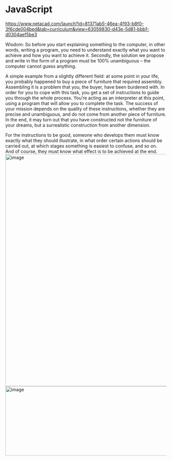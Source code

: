 # JavaScript
https://www.netacad.com/launch?id=81371ab5-46ea-4f93-b8f0-3f6cde004bed&tab=curriculum&view=63059830-d43e-5d81-bbb1-d0304aef5be3

Wisdom:
So before you start explaining something to the computer, in other words, writing a program, you need to understand exactly what you want to achieve and how you want to achieve it. Secondly, the solution we propose and write in the form of a program must be 100% unambiguous – the computer cannot guess anything.

A simple example from a slightly different field: at some point in your life, you probably happened to buy a piece of furniture that required assembly. Assembling it is a problem that you, the buyer, have been burdened with. In order for you to cope with this task, you get a set of instructions to guide you through the whole process. You’re acting as an interpreter at this point, using a program that will allow you to complete the task. The success of your mission depends on the quality of these instructions, whether they are precise and unambiguous, and do not come from another piece of furniture. In the end, it may turn out that you have constructed not the furniture of your dreams, but a surrealistic construction from another dimension.

For the instructions to be good, someone who develops them must know exactly what they should illustrate, in what order certain actions should be carried out, at which stages something is easiest to confuse, and so on. And of course, they must know what effect is to be achieved at the end.
<img width="1289" height="725" alt="image" src="https://github.com/user-attachments/assets/41a97448-685b-487f-bc80-4cd9662fd2ff" />
<img width="1279" height="217" alt="image" src="https://github.com/user-attachments/assets/267d5992-01f7-4326-aad7-9ccc77ddbe02" />

